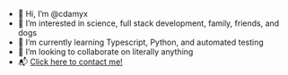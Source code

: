 - 👋 Hi, I’m @cdamyx
- 👀 I’m interested in science, full stack development, family, friends, and dogs
- 🌱 I’m currently learning Typescript, Python, and automated testing
- 💞️ I’m looking to collaborate on literally anything
- 📬 [Click here to contact me!](mailto:amyx-github@pm.me)

<!---
cdamyx/cdamyx is a ✨ special ✨ repository because its `README.md` (this file) appears on your GitHub profile.
You can click the Preview link to take a look at your changes.
--->
